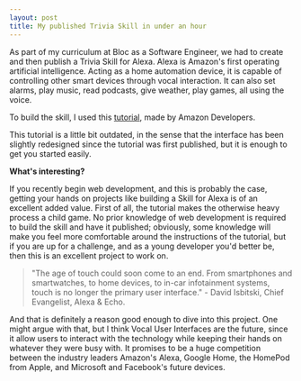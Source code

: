 ```yaml
---
layout: post
title: My published Trivia Skill in under an hour
---
```

As part of my curriculum at Bloc as a Software Engineer, we had to create and then publish a Trivia Skill for Alexa. Alexa is Amazon's first operating artificial intelligence. Acting as a home automation device, it is capable of controlling other smart devices through vocal interaction. It can also set alarms, play music, read podcasts, give weather, play games, all using the voice.

To build the skill, I used this [tutorial](https://github.com/alexa/skill-sample-nodejs-trivia), made by Amazon Developers. 

This tutorial is a little bit outdated, in the sense that the interface has been slightly redesigned since the tutorial was first published, but it is enough to get you started easily.

**What's interesting?**

If you recently begin web development, and this is probably the case, getting your hands on projects like building a Skill for Alexa is of an excellent added value. First of all, the tutorial makes the otherwise heavy process a child game. No prior knowledge of web development is required to build the skill and have it published; obviously, some knowledge will make you feel more comfortable around the instructions of the tutorial, but if you are up for a challenge, and as a young developer you'd better be, then this is an excellent project to work on.

>"The age of touch could soon come to an end. From smartphones and smartwatches, to home devices, to in-car infotainment systems, touch is no longer the primary user interface." - David Isbitski, Chief Evangelist, Alexa & Echo.

And that is definitely a reason good enough to dive into this project. One might argue with that, but I think Vocal User Interfaces are the future, since it allow users to interact with the technology while keeping their hands on whatever they were busy with. It promises to be a huge competition between the industry leaders Amazon's Alexa, Google Home, the HomePod from Apple, and Microsoft and Facebook's future devices.

